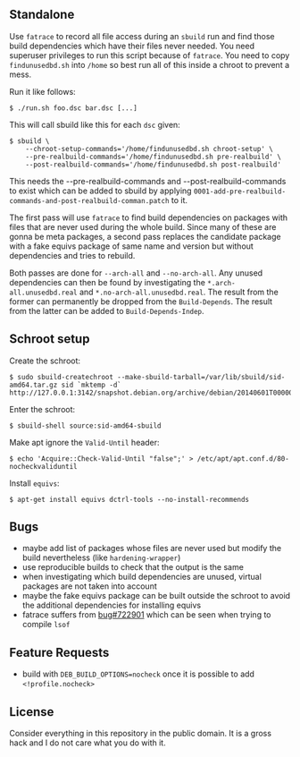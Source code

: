 Standalone
----------

Use `fatrace` to record all file access during an `sbuild` run and find those
build dependencies which have their files never needed. You need superuser
privileges to run this script because of `fatrace`. You need to copy
`findunusedbd.sh` into `/home` so best run all of this inside a chroot to
prevent a mess.

Run it like follows:

	$ ./run.sh foo.dsc bar.dsc [...]

This will call sbuild like this for each `dsc` given:

	$ sbuild \
		--chroot-setup-commands='/home/findunusedbd.sh chroot-setup' \
		--pre-realbuild-commands='/home/findunusedbd.sh pre-realbuild' \
		--post-realbuild-commands='/home/findunusedbd.sh post-realbuild'

This needs the --pre-realbuild-commands and --post-realbuild-commands to exist
which can be added to sbuild by applying
`0001-add-pre-realbuild-commands-and-post-realbuild-comman.patch` to it.

The first pass will use `fatrace` to find build dependencies on packages with
files that are never used during the whole build. Since many of these are gonna
be meta packages, a second pass replaces the candidate package with a fake
equivs package of same name and version but without dependencies and tries to
rebuild.

Both passes are done for `--arch-all` and `--no-arch-all`. Any unused
dependencies can then be found by investigating the `*.arch-all.unusedbd.real`
and `*.no-arch-all.unusedbd.real`. The result from the former can permanently
be dropped from the `Build-Depends`. The result from the latter can be added to
`Build-Depends-Indep`.

Schroot setup
-------------

Create the schroot:

	$ sudo sbuild-createchroot --make-sbuild-tarball=/var/lib/sbuild/sid-amd64.tar.gz sid `mktemp -d` http://127.0.0.1:3142/snapshot.debian.org/archive/debian/20140601T000000Z

Enter the schroot:

	$ sbuild-shell source:sid-amd64-sbuild

Make apt ignore the `Valid-Until` header:

	$ echo 'Acquire::Check-Valid-Until "false";' > /etc/apt/apt.conf.d/80-nocheckvaliduntil

Install `equivs`:

	$ apt-get install equivs dctrl-tools --no-install-recommends

Bugs
----

 - maybe add list of packages whose files are never used but modify the build nevertheless (like `hardening-wrapper`)
 - use reproducible builds to check that the output is the same
 - when investigating which build dependencies are unused, virtual packages are not taken into account
 - maybe the fake equivs package can be built outside the schroot to avoid the additional dependencies for installing equivs
 - fatrace suffers from [bug#722901](https://bugs.debian.org/722901) which can be seen when trying to compile `lsof`

Feature Requests
----------------

 - build with `DEB_BUILD_OPTIONS=nocheck` once it is possible to add `<!profile.nocheck>`

License
-------

Consider everything in this repository in the public domain. It is a gross hack
and I do not care what you do with it.
